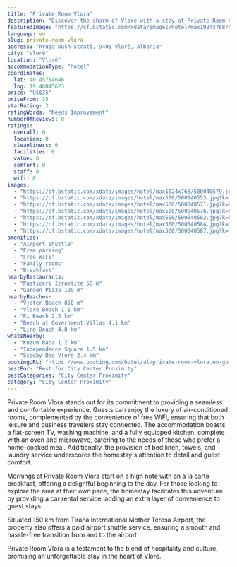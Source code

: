```yaml
---
title: "Private Room Vlora"
description: "Discover the charm of Vlorë with a stay at Private Room Vlora, a prime choice for travelers seeking a blend of comfort and convenience."
featuredImage: "https://cf.bstatic.com/xdata/images/hotel/max1024x768/500040579.jpg?k=c31acf7fd1e982bd539ac4494baefb22dec688404650eff4f6fb784742ae58c8&o=&hp=1"
language: en
slug: private-room-vlora
address: "Rruga Dush Strati, 9401 Vlorë, Albania"
city: "Vlorë"
location: "Vlorë"
accommodationType: "hotel"
coordinates:
  lat: 40.45754646
  lng: 19.48845623
price: "US$35"
priceFrom: 35
starRating: 3
ratingWords: "Needs Improvement"
numberOfReviews: 0
ratings:
  overall: 0
  location: 0
  cleanliness: 0
  facilities: 0
  value: 0
  comfort: 0
  staff: 0
  wifi: 0
images:
  - "https://cf.bstatic.com/xdata/images/hotel/max1024x768/500040579.jpg?k=c31acf7fd1e982bd539ac4494baefb22dec688404650eff4f6fb784742ae58c8&o=&hp=1"
  - "https://cf.bstatic.com/xdata/images/hotel/max500/500040553.jpg?k=f6f0032e351abe14db58b7b13db0cf67f7e2aa5cab14536c33cd68d4dd7b2f1d&o=&hp=1"
  - "https://cf.bstatic.com/xdata/images/hotel/max500/500040571.jpg?k=07dffc252751ed0ef44064fdf54e301209a42c01bc5c9e4ef280cc71f413de29&o=&hp=1"
  - "https://cf.bstatic.com/xdata/images/hotel/max500/500040576.jpg?k=6ad9f8041e54a652a3a3f135ac07d5270a8aa42f75597c2fe89230b1538e3588&o=&hp=1"
  - "https://cf.bstatic.com/xdata/images/hotel/max500/500040582.jpg?k=b31b394bd5ebbd62cbde5726085be0a8fbd99c9fdb9a473df0473a27598fa615&o=&hp=1"
  - "https://cf.bstatic.com/xdata/images/hotel/max500/500040584.jpg?k=149830ef63c345f70c8d10596160a22049b6a990de6460cd68b40a47373cd081&o=&hp=1"
  - "https://cf.bstatic.com/xdata/images/hotel/max500/500040587.jpg?k=f0831ab9b62f3d41a697efe9453d8fa415eeb3d29f77689787945f019dccaf0d&o=&hp=1"
amenities:
  - "Airport shuttle"
  - "Free parking"
  - "Free WiFi"
  - "Family rooms"
  - "Breakfast"
nearbyRestaurants:
  - "Pasticeri Izraelite 50 m"
  - "Garden Pizza 100 m"
nearbyBeaches:
  - "Vjetër Beach 850 m"
  - "Vlore Beach 1.1 km"
  - "Ri Beach 2.5 km"
  - "Beach at Government Villas 4.1 km"
  - "Liro Beach 4.8 km"
whatsNearby:
  - "Kuzum Baba 1.2 km"
  - "Independence Square 1.5 km"
  - "Scooby Doo Vlore 2.4 km"
bookingURL: "https://www.booking.com/hotel/al/private-room-vlora.en-gb.html?aid=8035640"
bestFor: "Best for City Center Proximity"
bestCategories: "City Center Proximity"
category: "City Center Proximity"
---
```


Private Room Vlora stands out for its commitment to providing a seamless and comfortable experience. Guests can enjoy the luxury of air-conditioned rooms, complemented by the convenience of free WiFi, ensuring that both leisure and business travelers stay connected. The accommodation boasts a flat-screen TV, washing machine, and a fully equipped kitchen, complete with an oven and microwave, catering to the needs of those who prefer a home-cooked meal. Additionally, the provision of bed linen, towels, and laundry service underscores the homestay's attention to detail and guest comfort.

Mornings at Private Room Vlora start on a high note with an à la carte breakfast, offering a delightful beginning to the day. For those looking to explore the area at their own pace, the homestay facilitates this adventure by providing a car rental service, adding an extra layer of convenience to guest stays.

Situated 150 km from Tirana International Mother Teresa Airport, the property also offers a paid airport shuttle service, ensuring a smooth and hassle-free transition from and to the airport.

Private Room Vlora is a testament to the blend of hospitality and culture, promising an unforgettable stay in the heart of Vlorë.